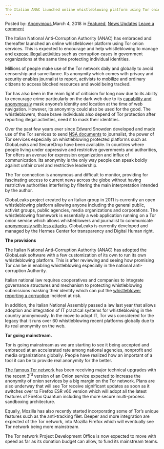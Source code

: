 ```yaml
---
The Italian ANAC launched online whistleblowing platform using Tor onion services
---
```

<article class="post-listing post-24946 post type-post status-publish format-standard has-post-thumbnail hentry 
 tag-anac tag-italian tag-launched tag-onion tag-platform tag-services  tag-whistleblowing">
<div class="post-inner">
<span>Posted by: <a href="https://www.deepdotweb.com/author/anony/" title="">Anonymous </a></span>
<span>March 4, 2018</span>
<span>in <a href="https://www.deepdotweb.com/category/deepdot-news/" rel="category tag">Featured</a>, <a href="https://www.deepdotweb.com/category/news-updates/" rel="category tag">News Updates</a></span>
<span><a href="https://www.deepdotweb.com/2018/03/04/italian-anac-launched-online-whistleblowing-platform-using-tor-onion-services/#respond">Leave a comment</a></span>


<p>The Italian National Anti-Corruption Authority (ANAC) has embraced and thereafter launched an online whistleblower platform using Tor onion services. This is expected to encourage and help whistleblowing to manage and <a href="about:blank">expose illegal activities</a> such as corruption cases in government organizations at the same time protecting individual identities.</p>
<p>Millions of people make use of the Tor network daily and globally to avoid censorship and surveillance. Its anonymity which comes with privacy and security enables journalist to report, activists to mobilize and ordinary citizens to access blocked resources and avoid being tracked.</p>
<p>Tor has also been in the ream light of criticism for long now due to its ability to encourage crime particularly on the dark web due to its <a href="https://www.deepdotweb.com/2016/12/23/famously-anonymous-tor-social-networks/">capability and anonymously</a> mask anyone’s identity and location at the time of web navigation. However, its anonymity could also be used for the good. The whistleblowers, those brave individuals also depend of Tor protection after reporting illegal activities, need it to mask their identities.</p>
<p>Over the past few years ever since Edward Snowden developed and made use of the Tor services to send <a href="https://www.deepdotweb.com/2018/01/31/leak-shows-us-army-nsa-compromised-tor-i2p-vpns-wants-track-monero/">NSA documents</a> to journalist, the power of Tor services especially on whistleblowing protected platforms such as GlobaLeaks and SecureDrop have been available. In countries where people living under oppressive and restrictive governments and authorities, Tor offers an avenue for expression organization and influx of communication. Its anonymity is the only way people can speak boldly against unfair cruel and restrictive leadership.</p>
<p>The Tor connection is anonymous and difficult to monitor, providing for fascinating access to current news across the globe without having restrictive authorities interfering by filtering the main interpretation intended by the author.</p>
<p>GlobaLeaks project created by an Italian group in 2011 is currently an open whistleblowing platform allowing anyone including the general public, activist groups, public agencies, media organizations and corporations. The whistleblowing framework is essentially a web application running on a Tor onion service which allows whistleblowers and journalist to communicate <a href="https://www.deepdotweb.com/2017/12/20/an-overview-of-sniper-attacks-against-the-tor-network/">anonymously with less attacks</a>. GlobaLeaks is currently developed and managed by the Hermes Center for transparency and Digital Human right.</p>
<p><strong>The provisions</strong></p>
<p>The Italian National Anti-Corruption Authority (ANAC) has adopted the GlobaLeak software with a few customization of its own to run its own whistleblowing platform. This is after reviewing and seeing how promising Tor can be in enabling whistleblowing especially in the national anti-corruption Authority.</p>
<p>Italian national law requires cooperatives and companies to integrate governance structures and mechanism to protecting whistleblowing submissions masking their identity which can put the <a href="http://www.tomshardware.com/news/italian-anac-tor-whistleblower-platform,36515.html">whistleblower reporting a corruption</a> incident at risk.</p>
<p>In addition, the Italian National Assembly passed a law last year that allows adoption and integration of IT practical systems for whistleblowing in the country anonymously. In the move to adopt IT, Tor was considered for the legacy that it runs over 60 whistleblowing recent platforms globally due to its real anonymity on the web.</p>
<p><strong>Tor going mainstream.</strong></p>
<p>Tor is going mainstream as we are starting to see it being accepted and embraced at an accelerated rate among national agencies, nonprofit and media organizations globally. People have realized how an important of a tool it can be to provide real anonymity for the better.</p>
<p><a href="https://www.deepdotweb.com/2017/10/23/torpolice-novel-framework-enforcing-access-control-policies-across-tor-network/">The famous Tor network</a> has been receiving major technical upgrades with the recent 3<sup>rd</sup> version of an Onion service expected to increase the anonymity of onion services by a big margin on the Tor network. Plans are also underway that will see Tor receive significant updates as soon as it switches over to Firefox ESR v60 version which will adopt all the latest features of Firefox Quantum including the more secure multi-process sandboxing architecture.</p>
<p>Equally, Mozilla has also recently started incorporating some of Tor’s unique features such as the anti-tracking filet. Deeper and more integration are expected of the Tor network, into Mozilla Firefox which will eventually see Tor network being more mainstream.</p>
<p>The Tor network Project Development Office is now expected to move with speed as far as its donation budget can allow, to fund its mainstream teams.</p>
</div>
<span style="display:none"><a href="https://www.deepdotweb.com/tag/anac/" rel="tag">anac</a> <a href="https://www.deepdotweb.com/tag/italian/" rel="tag">italian</a> <a href="https://www.deepdotweb.com/tag/launched/" rel="tag">launched</a> <a href="https://www.deepdotweb.com/tag/onion/" rel="tag">onion</a>  <a href="https://www.deepdotweb.com/tag/platform/" rel="tag">platform</a> <a href="https://www.deepdotweb.com/tag/services/" rel="tag">services</a>  <a href="https://www.deepdotweb.com/tag/whistleblowing/" rel="tag">whistleblowing</a></span> <span style="display:none" class="updated">2018-03-04<a href="https://www.deepdotweb.com/author/anony/" title="Posts by Anonymous" rel="author">Anonymous</a></strong></div>
</div>
</article>

